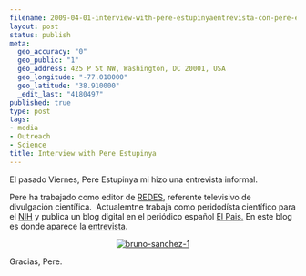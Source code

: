 ```yaml
--- 
filename: 2009-04-01-interview-with-pere-estupinyaentrevista-con-pere-estupinya.md
layout: post
status: publish
meta: 
  geo_accuracy: "0"
  geo_public: "1"
  geo_address: 425 P St NW, Washington, DC 20001, USA
  geo_longitude: "-77.018000"
  geo_latitude: "38.910000"
  _edit_last: "4180497"
published: true
type: post
tags: 
- media
- Outreach
- Science
title: Interview with Pere Estupinya
---
```

El pasado Viernes, Pere Estupinya mi hizo una entrevista informal.

Pere ha trabajado como editor de <a href="http://www.redes.tve.es/">REDES</a>, referente televisivo de divulgación científica.  Actualemtne trabaja como peridodísta científico para el <a href="http://science.education.nih.gov/home2.nsf/feature/index.htm">NIH</a> y publica un blog digital en el periódico español <a href="http://www.elpais.com/global/">El Pais.</a> En este blog es donde aparece la <a href="http://lacomunidad.elpais.com/apuntes-cientificos-desde-el-mit/2009/3/27/clima-espacial-manchas-solares-y-precio-del-trigo">entrevista</a>.
<p style="text-align:center;"><a href="http://lacomunidad.elpais.com/apuntes-cientificos-desde-el-mit/2009/3/27/clima-espacial-manchas-solares-y-precio-del-trigo"><img class="aligncenter size-full wp-image-447" title="bruno-sanchez-1" src="http://lacomunidad.elpais.com/blogfiles/apuntes-cientificos-desde-el-mit/bruno-sanchez.jpg" alt="bruno-sanchez-1" /></a></p>
Gracias, Pere.<!--:-->
